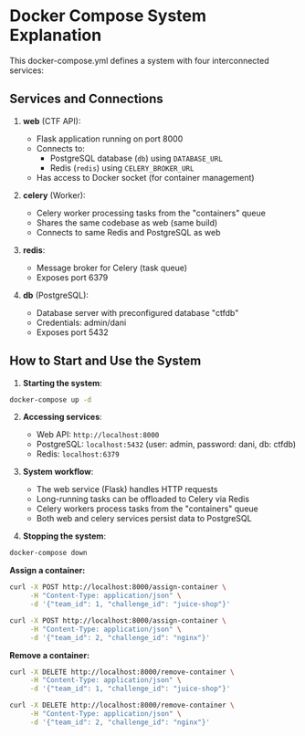 # Docker Compose System Explanation

This docker-compose.yml defines a system with four interconnected services:

## Services and Connections

1. **web** (CTF API):
   - Flask application running on port 8000
   - Connects to:
     - PostgreSQL database (`db`) using `DATABASE_URL`
     - Redis (`redis`) using `CELERY_BROKER_URL`
   - Has access to Docker socket (for container management)

2. **celery** (Worker):
   - Celery worker processing tasks from the "containers" queue
   - Shares the same codebase as web (same build)
   - Connects to same Redis and PostgreSQL as web

3. **redis**:
   - Message broker for Celery (task queue)
   - Exposes port 6379

4. **db** (PostgreSQL):
   - Database server with preconfigured database "ctfdb"
   - Credentials: admin/dani
   - Exposes port 5432

## How to Start and Use the System

1. **Starting the system**:

```bash
docker-compose up -d
```

2. **Accessing services**:
   - Web API: `http://localhost:8000`
   - PostgreSQL: `localhost:5432` (user: admin, password: dani, db: ctfdb)
   - Redis: `localhost:6379`

3. **System workflow**:
   - The web service (Flask) handles HTTP requests
   - Long-running tasks can be offloaded to Celery via Redis
   - Celery workers process tasks from the "containers" queue
   - Both web and celery services persist data to PostgreSQL

4. **Stopping the system**:

```bash
docker-compose down
```

**Assign a container:**

```bash
curl -X POST http://localhost:8000/assign-container \
     -H "Content-Type: application/json" \
     -d '{"team_id": 1, "challenge_id": "juice-shop"}'

curl -X POST http://localhost:8000/assign-container \
     -H "Content-Type: application/json" \
     -d '{"team_id": 2, "challenge_id": "nginx"}'
```

**Remove a container:**

```bash
curl -X DELETE http://localhost:8000/remove-container \
     -H "Content-Type: application/json" \
     -d '{"team_id": 1, "challenge_id": "juice-shop"}'

curl -X DELETE http://localhost:8000/remove-container \
     -H "Content-Type: application/json" \
     -d '{"team_id": 2, "challenge_id": "nginx"}'
```
